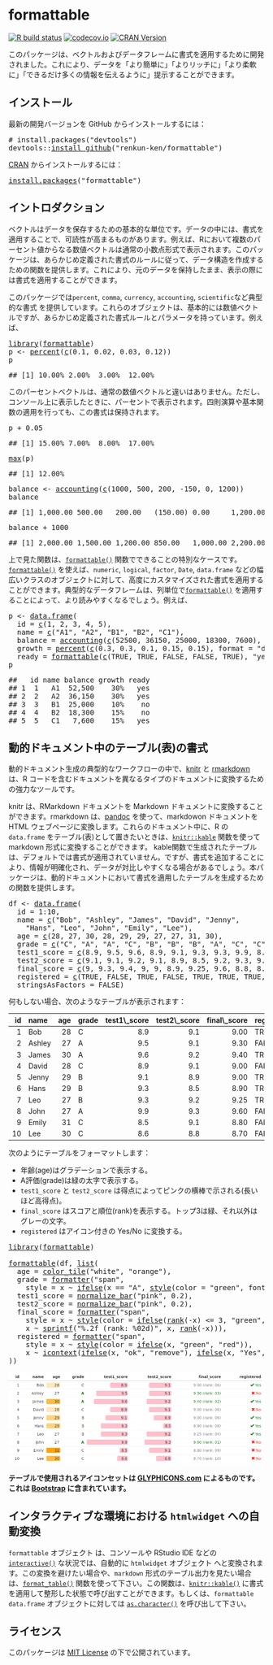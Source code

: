 <!-- README.md is generated from README.Rmd on GitHub Actions: do not edit by hand -->

# formattable

<!-- badges: start -->

[![R build status](https://github.com/renkun-ken/formattable/workflows/rcc/badge.svg)](https://github.com/renkun-ken/formattable/actions) [![codecov.io](https://codecov.io/github/renkun-ken/formattable/coverage.svg?branch=master)](https://codecov.io/github/renkun-ken/formattable?branch=master) [![CRAN Version](https://www.r-pkg.org/badges/version/formattable)](https://cran.r-project.org/package=formattable)

<!-- badges: end -->

このパッケージは、ベクトルおよびデータフレームに書式を適用するために開発されました。これにより、データを「より簡単に」「よりリッチに」「より柔軟に」「できるだけ多くの情報を伝えるように」提示することができます。

## インストール

最新の開発バージョンを GitHub からインストールするには：

<pre class='chroma'>
<span class='c'># install.packages("devtools")</span>
<span class='nf'>devtools</span><span class='nf'>::</span><span class='nf'><a href='https://devtools.r-lib.org//reference/remote-reexports.html'>install_github</a></span><span class='o'>(</span><span class='s'>"renkun-ken/formattable"</span><span class='o'>)</span></pre>

[CRAN](https://cran.r-project.org/package=formattable) からインストールするには：

<pre class='chroma'>
<span class='nf'><a href='https://rdrr.io/r/utils/install.packages.html'>install.packages</a></span><span class='o'>(</span><span class='s'>"formattable"</span><span class='o'>)</span></pre>

## イントロダクション

ベクトルはデータを保存するための基本的な単位です。データの中には、書式を適用することで、可読性が高まるものがあります。例えば、Rにおいて複数のパーセント値からなる数値ベクトルは通常の小数点形式で表示されます。このパッケージは、あらかじめ定義された書式のルールに従って、データ構造を作成するための関数を提供します。これにより、元のデータを保持したまま、表示の際には書式を適用することができます。

このパッケージでは`percent`, `comma`, `currency`, `accounting`, `scientific`など典型的な書式 を提供しています。これらのオブジェクトは、基本的には数値ベクトルですが、あらかじめ定義された書式ルールとパラメータを持っています。例えば、

<pre class='chroma'>
<span class='kr'><a href='https://rdrr.io/r/base/library.html'>library</a></span><span class='o'>(</span><span class='nv'><a href='https://renkun-ken.github.io/formattable/'>formattable</a></span><span class='o'>)</span>
<span class='nv'>p</span> <span class='o'>&lt;-</span> <span class='nf'><a href='https://renkun-ken.github.io/formattable/reference/percent.html'>percent</a></span><span class='o'>(</span><span class='nf'><a href='https://rdrr.io/r/base/c.html'>c</a></span><span class='o'>(</span><span class='m'>0.1</span>, <span class='m'>0.02</span>, <span class='m'>0.03</span>, <span class='m'>0.12</span><span class='o'>)</span><span class='o'>)</span>
<span class='nv'>p</span></pre>
<pre class='chroma'>
<span class='c'>## [1] 10.00% 2.00%  3.00%  12.00%</span></pre>

このパーセントベクトルは、通常の数値ベクトルと違いはありません。ただし、コンソール上に表示したときに、パーセントで表示されます。四則演算や基本関数の適用を行っても、この書式は保持されます。

<pre class='chroma'>
<span class='nv'>p</span> <span class='o'>+</span> <span class='m'>0.05</span></pre>
<pre class='chroma'>
<span class='c'>## [1] 15.00% 7.00%  8.00%  17.00%</span></pre>
<pre class='chroma'>
<span class='nf'><a href='https://rdrr.io/r/base/Extremes.html'>max</a></span><span class='o'>(</span><span class='nv'>p</span><span class='o'>)</span></pre>
<pre class='chroma'>
<span class='c'>## [1] 12.00%</span></pre>
<pre class='chroma'>
<span class='nv'>balance</span> <span class='o'>&lt;-</span> <span class='nf'><a href='https://renkun-ken.github.io/formattable/reference/accounting.html'>accounting</a></span><span class='o'>(</span><span class='nf'><a href='https://rdrr.io/r/base/c.html'>c</a></span><span class='o'>(</span><span class='m'>1000</span>, <span class='m'>500</span>, <span class='m'>200</span>, <span class='o'>-</span><span class='m'>150</span>, <span class='m'>0</span>, <span class='m'>1200</span><span class='o'>)</span><span class='o'>)</span>
<span class='nv'>balance</span></pre>
<pre class='chroma'>
<span class='c'>## [1] 1,000.00 500.00   200.00   (150.00) 0.00     1,200.00</span></pre>
<pre class='chroma'>
<span class='nv'>balance</span> <span class='o'>+</span> <span class='m'>1000</span></pre>
<pre class='chroma'>
<span class='c'>## [1] 2,000.00 1,500.00 1,200.00 850.00   1,000.00 2,200.00</span></pre>

上で見た関数は、[`formattable()`](https://renkun-ken.github.io/formattable/reference/formattable.html) 関数でできることの特別なケースです。[`formattable()`](https://renkun-ken.github.io/formattable/reference/formattable.html) を使えば、`numeric`, `logical`, `factor`, `Date`, `data.frame` などの幅広いクラスのオブジェクトに対して、高度にカスタマイズされた書式を適用することができます。典型的なデータフレームは、列単位で[`formattable()`](https://renkun-ken.github.io/formattable/reference/formattable.html) を適用することによって、より読みやすくなるでしょう。例えば、

<pre class='chroma'>
<span class='nv'>p</span> <span class='o'>&lt;-</span> <span class='nf'><a href='https://rdrr.io/r/base/data.frame.html'>data.frame</a></span><span class='o'>(</span>
  id <span class='o'>=</span> <span class='nf'><a href='https://rdrr.io/r/base/c.html'>c</a></span><span class='o'>(</span><span class='m'>1</span>, <span class='m'>2</span>, <span class='m'>3</span>, <span class='m'>4</span>, <span class='m'>5</span><span class='o'>)</span>,
  name <span class='o'>=</span> <span class='nf'><a href='https://rdrr.io/r/base/c.html'>c</a></span><span class='o'>(</span><span class='s'>"A1"</span>, <span class='s'>"A2"</span>, <span class='s'>"B1"</span>, <span class='s'>"B2"</span>, <span class='s'>"C1"</span><span class='o'>)</span>,
  balance <span class='o'>=</span> <span class='nf'><a href='https://renkun-ken.github.io/formattable/reference/accounting.html'>accounting</a></span><span class='o'>(</span><span class='nf'><a href='https://rdrr.io/r/base/c.html'>c</a></span><span class='o'>(</span><span class='m'>52500</span>, <span class='m'>36150</span>, <span class='m'>25000</span>, <span class='m'>18300</span>, <span class='m'>7600</span><span class='o'>)</span>, format <span class='o'>=</span> <span class='s'>"d"</span><span class='o'>)</span>,
  growth <span class='o'>=</span> <span class='nf'><a href='https://renkun-ken.github.io/formattable/reference/percent.html'>percent</a></span><span class='o'>(</span><span class='nf'><a href='https://rdrr.io/r/base/c.html'>c</a></span><span class='o'>(</span><span class='m'>0.3</span>, <span class='m'>0.3</span>, <span class='m'>0.1</span>, <span class='m'>0.15</span>, <span class='m'>0.15</span><span class='o'>)</span>, format <span class='o'>=</span> <span class='s'>"d"</span><span class='o'>)</span>,
  ready <span class='o'>=</span> <span class='nf'><a href='https://renkun-ken.github.io/formattable/reference/formattable.html'>formattable</a></span><span class='o'>(</span><span class='nf'><a href='https://rdrr.io/r/base/c.html'>c</a></span><span class='o'>(</span><span class='kc'>TRUE</span>, <span class='kc'>TRUE</span>, <span class='kc'>FALSE</span>, <span class='kc'>FALSE</span>, <span class='kc'>TRUE</span><span class='o'>)</span>, <span class='s'>"yes"</span>, <span class='s'>"no"</span><span class='o'>)</span><span class='o'>)</span>
<span class='nv'>p</span></pre>
<pre class='chroma'>
<span class='c'>##   id name balance growth ready</span>
<span class='c'>## 1  1   A1  52,500    30%   yes</span>
<span class='c'>## 2  2   A2  36,150    30%   yes</span>
<span class='c'>## 3  3   B1  25,000    10%    no</span>
<span class='c'>## 4  4   B2  18,300    15%    no</span>
<span class='c'>## 5  5   C1   7,600    15%   yes</span></pre>

## 動的ドキュメント中のテーブル(表)の書式

動的ドキュメント生成の典型的なワークフローの中で、[knitr](https://yihui.org/knitr/) と [rmarkdown](https://rmarkdown.rstudio.com/) は、R コードを含むドキュメントを異なるタイプのドキュメントに変換するための強力なツールです。

knitr は、RMarkdown ドキュメントを Markdown ドキュメントに変換することができます。rmarkdown は、[pandoc](https://johnmacfarlane.net/pandoc) を使って、markdowon ドキュメントを HTML ウェブページに変換します。これらのドキュメント中に、R の `data.frame` をテーブル(表)として置きたいときは、[`knitr::kable`](https://rdrr.io/pkg/knitr/man/kable.html) 関数を使って markdown 形式に変換することができます。 kable関数で生成されたテーブルは、デフォルトでは書式が適用されていません。ですが、書式を追加することにより、情報が明確化され、データが対比しやすくなる場合があるでしょう。本パッケージは、動的ドキュメントにおいて書式を適用したテーブルを生成するための関数を提供します。

<pre class='chroma'>
<span class='nv'>df</span> <span class='o'>&lt;-</span> <span class='nf'><a href='https://rdrr.io/r/base/data.frame.html'>data.frame</a></span><span class='o'>(</span>
  id <span class='o'>=</span> <span class='m'>1</span><span class='o'>:</span><span class='m'>10</span>,
  name <span class='o'>=</span> <span class='nf'><a href='https://rdrr.io/r/base/c.html'>c</a></span><span class='o'>(</span><span class='s'>"Bob"</span>, <span class='s'>"Ashley"</span>, <span class='s'>"James"</span>, <span class='s'>"David"</span>, <span class='s'>"Jenny"</span>,
    <span class='s'>"Hans"</span>, <span class='s'>"Leo"</span>, <span class='s'>"John"</span>, <span class='s'>"Emily"</span>, <span class='s'>"Lee"</span><span class='o'>)</span>,
  age <span class='o'>=</span> <span class='nf'><a href='https://rdrr.io/r/base/c.html'>c</a></span><span class='o'>(</span><span class='m'>28</span>, <span class='m'>27</span>, <span class='m'>30</span>, <span class='m'>28</span>, <span class='m'>29</span>, <span class='m'>29</span>, <span class='m'>27</span>, <span class='m'>27</span>, <span class='m'>31</span>, <span class='m'>30</span><span class='o'>)</span>,
  grade <span class='o'>=</span> <span class='nf'><a href='https://rdrr.io/r/base/c.html'>c</a></span><span class='o'>(</span><span class='s'>"C"</span>, <span class='s'>"A"</span>, <span class='s'>"A"</span>, <span class='s'>"C"</span>, <span class='s'>"B"</span>, <span class='s'>"B"</span>, <span class='s'>"B"</span>, <span class='s'>"A"</span>, <span class='s'>"C"</span>, <span class='s'>"C"</span><span class='o'>)</span>,
  test1_score <span class='o'>=</span> <span class='nf'><a href='https://rdrr.io/r/base/c.html'>c</a></span><span class='o'>(</span><span class='m'>8.9</span>, <span class='m'>9.5</span>, <span class='m'>9.6</span>, <span class='m'>8.9</span>, <span class='m'>9.1</span>, <span class='m'>9.3</span>, <span class='m'>9.3</span>, <span class='m'>9.9</span>, <span class='m'>8.5</span>, <span class='m'>8.6</span><span class='o'>)</span>,
  test2_score <span class='o'>=</span> <span class='nf'><a href='https://rdrr.io/r/base/c.html'>c</a></span><span class='o'>(</span><span class='m'>9.1</span>, <span class='m'>9.1</span>, <span class='m'>9.2</span>, <span class='m'>9.1</span>, <span class='m'>8.9</span>, <span class='m'>8.5</span>, <span class='m'>9.2</span>, <span class='m'>9.3</span>, <span class='m'>9.1</span>, <span class='m'>8.8</span><span class='o'>)</span>,
  final_score <span class='o'>=</span> <span class='nf'><a href='https://rdrr.io/r/base/c.html'>c</a></span><span class='o'>(</span><span class='m'>9</span>, <span class='m'>9.3</span>, <span class='m'>9.4</span>, <span class='m'>9</span>, <span class='m'>9</span>, <span class='m'>8.9</span>, <span class='m'>9.25</span>, <span class='m'>9.6</span>, <span class='m'>8.8</span>, <span class='m'>8.7</span><span class='o'>)</span>,
  registered <span class='o'>=</span> <span class='nf'><a href='https://rdrr.io/r/base/c.html'>c</a></span><span class='o'>(</span><span class='kc'>TRUE</span>, <span class='kc'>FALSE</span>, <span class='kc'>TRUE</span>, <span class='kc'>FALSE</span>, <span class='kc'>TRUE</span>, <span class='kc'>TRUE</span>, <span class='kc'>TRUE</span>, <span class='kc'>FALSE</span>, <span class='kc'>FALSE</span>, <span class='kc'>FALSE</span><span class='o'>)</span>,
  stringsAsFactors <span class='o'>=</span> <span class='kc'>FALSE</span><span class='o'>)</span></pre>

何もしない場合、次のようなテーブルが表示されます：

<table>
<thead>
<tr>
<th style="text-align:right;">
id
</th>
<th style="text-align:left;">
name
</th>
<th style="text-align:right;">
age
</th>
<th style="text-align:left;">
grade
</th>
<th style="text-align:right;">
test1\_score
</th>
<th style="text-align:right;">
test2\_score
</th>
<th style="text-align:right;">
final\_score
</th>
<th style="text-align:left;">
registered
</th>
</tr>
</thead>
<tbody>
<tr>
<td style="text-align:right;">
1
</td>
<td style="text-align:left;">
Bob
</td>
<td style="text-align:right;">
28
</td>
<td style="text-align:left;">
C
</td>
<td style="text-align:right;">
8.9
</td>
<td style="text-align:right;">
9.1
</td>
<td style="text-align:right;">
9.00
</td>
<td style="text-align:left;">
TRUE
</td>
</tr>
<tr>
<td style="text-align:right;">
2
</td>
<td style="text-align:left;">
Ashley
</td>
<td style="text-align:right;">
27
</td>
<td style="text-align:left;">
A
</td>
<td style="text-align:right;">
9.5
</td>
<td style="text-align:right;">
9.1
</td>
<td style="text-align:right;">
9.30
</td>
<td style="text-align:left;">
FALSE
</td>
</tr>
<tr>
<td style="text-align:right;">
3
</td>
<td style="text-align:left;">
James
</td>
<td style="text-align:right;">
30
</td>
<td style="text-align:left;">
A
</td>
<td style="text-align:right;">
9.6
</td>
<td style="text-align:right;">
9.2
</td>
<td style="text-align:right;">
9.40
</td>
<td style="text-align:left;">
TRUE
</td>
</tr>
<tr>
<td style="text-align:right;">
4
</td>
<td style="text-align:left;">
David
</td>
<td style="text-align:right;">
28
</td>
<td style="text-align:left;">
C
</td>
<td style="text-align:right;">
8.9
</td>
<td style="text-align:right;">
9.1
</td>
<td style="text-align:right;">
9.00
</td>
<td style="text-align:left;">
FALSE
</td>
</tr>
<tr>
<td style="text-align:right;">
5
</td>
<td style="text-align:left;">
Jenny
</td>
<td style="text-align:right;">
29
</td>
<td style="text-align:left;">
B
</td>
<td style="text-align:right;">
9.1
</td>
<td style="text-align:right;">
8.9
</td>
<td style="text-align:right;">
9.00
</td>
<td style="text-align:left;">
TRUE
</td>
</tr>
<tr>
<td style="text-align:right;">
6
</td>
<td style="text-align:left;">
Hans
</td>
<td style="text-align:right;">
29
</td>
<td style="text-align:left;">
B
</td>
<td style="text-align:right;">
9.3
</td>
<td style="text-align:right;">
8.5
</td>
<td style="text-align:right;">
8.90
</td>
<td style="text-align:left;">
TRUE
</td>
</tr>
<tr>
<td style="text-align:right;">
7
</td>
<td style="text-align:left;">
Leo
</td>
<td style="text-align:right;">
27
</td>
<td style="text-align:left;">
B
</td>
<td style="text-align:right;">
9.3
</td>
<td style="text-align:right;">
9.2
</td>
<td style="text-align:right;">
9.25
</td>
<td style="text-align:left;">
TRUE
</td>
</tr>
<tr>
<td style="text-align:right;">
8
</td>
<td style="text-align:left;">
John
</td>
<td style="text-align:right;">
27
</td>
<td style="text-align:left;">
A
</td>
<td style="text-align:right;">
9.9
</td>
<td style="text-align:right;">
9.3
</td>
<td style="text-align:right;">
9.60
</td>
<td style="text-align:left;">
FALSE
</td>
</tr>
<tr>
<td style="text-align:right;">
9
</td>
<td style="text-align:left;">
Emily
</td>
<td style="text-align:right;">
31
</td>
<td style="text-align:left;">
C
</td>
<td style="text-align:right;">
8.5
</td>
<td style="text-align:right;">
9.1
</td>
<td style="text-align:right;">
8.80
</td>
<td style="text-align:left;">
FALSE
</td>
</tr>
<tr>
<td style="text-align:right;">
10
</td>
<td style="text-align:left;">
Lee
</td>
<td style="text-align:right;">
30
</td>
<td style="text-align:left;">
C
</td>
<td style="text-align:right;">
8.6
</td>
<td style="text-align:right;">
8.8
</td>
<td style="text-align:right;">
8.70
</td>
<td style="text-align:left;">
FALSE
</td>
</tr>
</tbody>
</table>

次のようにテーブルをフォーマットします：

-   年齢(age)はグラデーションで表示する。
-   A評価(grade)は緑の太字で表示する。
-   `test1_score` と `test2_score` は得点によってピンクの横棒で示される(長いほど高得点)。
-   `final_score` はスコアと順位(rank)を表示する。トップ3は緑、それ以外はグレーの文字。
-   `registered` はアイコン付きの Yes/No に変換する。

<pre class='chroma'>
<span class='kr'><a href='https://rdrr.io/r/base/library.html'>library</a></span><span class='o'>(</span><span class='nv'><a href='https://renkun-ken.github.io/formattable/'>formattable</a></span><span class='o'>)</span>

<span class='nf'><a href='https://renkun-ken.github.io/formattable/reference/formattable.html'>formattable</a></span><span class='o'>(</span><span class='nv'>df</span>, <span class='nf'><a href='https://rdrr.io/r/base/list.html'>list</a></span><span class='o'>(</span>
  age <span class='o'>=</span> <span class='nf'><a href='https://renkun-ken.github.io/formattable/reference/color_tile.html'>color_tile</a></span><span class='o'>(</span><span class='s'>"white"</span>, <span class='s'>"orange"</span><span class='o'>)</span>,
  grade <span class='o'>=</span> <span class='nf'><a href='https://renkun-ken.github.io/formattable/reference/formatter.html'>formatter</a></span><span class='o'>(</span><span class='s'>"span"</span>,
    style <span class='o'>=</span> <span class='nv'>x</span> <span class='o'>~</span> <span class='nf'><a href='https://rdrr.io/r/base/ifelse.html'>ifelse</a></span><span class='o'>(</span><span class='nv'>x</span> <span class='o'>==</span> <span class='s'>"A"</span>, <span class='nf'><a href='https://renkun-ken.github.io/formattable/reference/style.html'>style</a></span><span class='o'>(</span>color <span class='o'>=</span> <span class='s'>"green"</span>, font.weight <span class='o'>=</span> <span class='s'>"bold"</span><span class='o'>)</span>, <span class='kc'>NA</span><span class='o'>)</span><span class='o'>)</span>,
  test1_score <span class='o'>=</span> <span class='nf'><a href='https://renkun-ken.github.io/formattable/reference/normalize_bar.html'>normalize_bar</a></span><span class='o'>(</span><span class='s'>"pink"</span>, <span class='m'>0.2</span><span class='o'>)</span>,
  test2_score <span class='o'>=</span> <span class='nf'><a href='https://renkun-ken.github.io/formattable/reference/normalize_bar.html'>normalize_bar</a></span><span class='o'>(</span><span class='s'>"pink"</span>, <span class='m'>0.2</span><span class='o'>)</span>,
  final_score <span class='o'>=</span> <span class='nf'><a href='https://renkun-ken.github.io/formattable/reference/formatter.html'>formatter</a></span><span class='o'>(</span><span class='s'>"span"</span>,
    style <span class='o'>=</span> <span class='nv'>x</span> <span class='o'>~</span> <span class='nf'><a href='https://renkun-ken.github.io/formattable/reference/style.html'>style</a></span><span class='o'>(</span>color <span class='o'>=</span> <span class='nf'><a href='https://rdrr.io/r/base/ifelse.html'>ifelse</a></span><span class='o'>(</span><span class='nf'><a href='https://rdrr.io/r/base/rank.html'>rank</a></span><span class='o'>(</span><span class='o'>-</span><span class='nv'>x</span><span class='o'>)</span> <span class='o'>&lt;=</span> <span class='m'>3</span>, <span class='s'>"green"</span>, <span class='s'>"gray"</span><span class='o'>)</span><span class='o'>)</span>,
    <span class='nv'>x</span> <span class='o'>~</span> <span class='nf'><a href='https://rdrr.io/r/base/sprintf.html'>sprintf</a></span><span class='o'>(</span><span class='s'>"%.2f (rank: %02d)"</span>, <span class='nv'>x</span>, <span class='nf'><a href='https://rdrr.io/r/base/rank.html'>rank</a></span><span class='o'>(</span><span class='o'>-</span><span class='nv'>x</span><span class='o'>)</span><span class='o'>)</span><span class='o'>)</span>,
  registered <span class='o'>=</span> <span class='nf'><a href='https://renkun-ken.github.io/formattable/reference/formatter.html'>formatter</a></span><span class='o'>(</span><span class='s'>"span"</span>,
    style <span class='o'>=</span> <span class='nv'>x</span> <span class='o'>~</span> <span class='nf'><a href='https://renkun-ken.github.io/formattable/reference/style.html'>style</a></span><span class='o'>(</span>color <span class='o'>=</span> <span class='nf'><a href='https://rdrr.io/r/base/ifelse.html'>ifelse</a></span><span class='o'>(</span><span class='nv'>x</span>, <span class='s'>"green"</span>, <span class='s'>"red"</span><span class='o'>)</span><span class='o'>)</span>,
    <span class='nv'>x</span> <span class='o'>~</span> <span class='nf'><a href='https://renkun-ken.github.io/formattable/reference/icontext.html'>icontext</a></span><span class='o'>(</span><span class='nf'><a href='https://rdrr.io/r/base/ifelse.html'>ifelse</a></span><span class='o'>(</span><span class='nv'>x</span>, <span class='s'>"ok"</span>, <span class='s'>"remove"</span><span class='o'>)</span>, <span class='nf'><a href='https://rdrr.io/r/base/ifelse.html'>ifelse</a></span><span class='o'>(</span><span class='nv'>x</span>, <span class='s'>"Yes"</span>, <span class='s'>"No"</span><span class='o'>)</span><span class='o'>)</span><span class='o'>)</span>
<span class='o'>)</span><span class='o'>)</span></pre>

![formattable](formattable.png)

**テーブルで使用されるアイコンセットは [GLYPHICONS.com](https://GLYPHICONS.com) によるものです。これは [Bootstrap](https://getbootstrap.com/docs/3.4/components/#glyphicons) に含まれています。**

## インタラクティブな環境における `htmlwidget` への自動変換

`formattable` オブジェクト は、コンソールや RStudio IDE などの [`interactive()`](https://rdrr.io/r/base/interactive.html) な状況では、自動的に `htmlwidget` オブジェクト へと変換されます。この変換を避けたい場合や、`markdown` 形式のテーブル出力を見たい場合は、[`format_table()`](https://renkun-ken.github.io/formattable/reference/format_table.html) 関数を使って下さい。この関数は、[`knitr::kable()`](https://rdrr.io/pkg/knitr/man/kable.html) に書式を適用して整形した状態で呼び出すことができます。もしくは、`formattable data.frame` オブジェクトに対しては [`as.character()`](https://rdrr.io/r/base/character.html) を呼び出して下さい。

## ライセンス

このパッケージは [MIT License](https://opensource.org/licenses/MIT) の下で公開されています。
